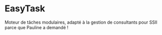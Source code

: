 EasyTask
========

Moteur de tâches modulaires, adapté à la gestion de consultants pour SSII parce que Pauline a demandé !
